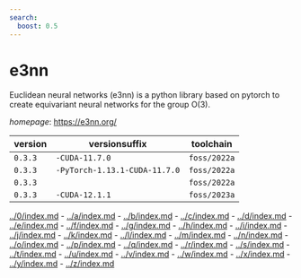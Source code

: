```yaml
---
search:
  boost: 0.5
---
```

# e3nn

Euclidean neural networks (e3nn) is a python library based on pytorch to create equivariant  neural networks for the group O(3).

*homepage*: <https://e3nn.org/>

version | versionsuffix | toolchain
--------|---------------|----------
``0.3.3`` | ``-CUDA-11.7.0`` | ``foss/2022a``
``0.3.3`` | ``-PyTorch-1.13.1-CUDA-11.7.0`` | ``foss/2022a``
``0.3.3`` |  | ``foss/2022a``
``0.3.3`` | ``-CUDA-12.1.1`` | ``foss/2023a``

[../0/index.md](0) - [../a/index.md](a) - [../b/index.md](b) - [../c/index.md](c) - [../d/index.md](d) - [../e/index.md](e) - [../f/index.md](f) - [../g/index.md](g) - [../h/index.md](h) - [../i/index.md](i) - [../j/index.md](j) - [../k/index.md](k) - [../l/index.md](l) - [../m/index.md](m) - [../n/index.md](n) - [../o/index.md](o) - [../p/index.md](p) - [../q/index.md](q) - [../r/index.md](r) - [../s/index.md](s) - [../t/index.md](t) - [../u/index.md](u) - [../v/index.md](v) - [../w/index.md](w) - [../x/index.md](x) - [../y/index.md](y) - [../z/index.md](z)

